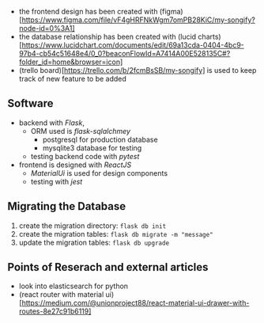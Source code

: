 - the frontend design has been created with (figma)[https://www.figma.com/file/vF4gHRFNkWgm7omPB28KiC/my-songify?node-id=0%3A1]
- the database relationship has been created with (lucid charts)[https://www.lucidchart.com/documents/edit/69a13cda-0404-4bc9-97b4-cb54c51648e4/0_0?beaconFlowId=A7414A00E528135C#?folder_id=home&browser=icon] 
- (trello board)[https://trello.com/b/2fcmBsSB/my-songify] is used to keep track of new feature to be added

## Software

- backend with _Flask_,
  - ORM used is _flask-sqlalchmey_
    - postgresql for production database
    - mysqlite3 database for testing 
  - testing backend code with _pytest_
- frontend is designed with _ReactJS_
  - _MaterialUi_ is used for design components
  - testing with _jest_

## Migrating the Database
1. create the migration directory: `flask db init`
2. create the migration tables: `flask db migrate -m "message"`
3. update the migration tables: `flask db upgrade`


## Points of Reserach and external articles
- look into elasticsearch for python
- (react router with material ui)[https://medium.com/@unionproject88/react-material-ui-drawer-with-routes-8e27c91b6119]
